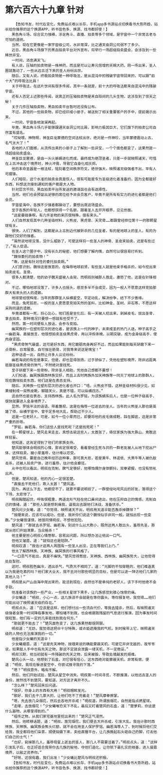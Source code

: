 # 第六百六十九章 针对
        【告知书友，时代在变化，免费站点难以长存，手机app多书源站点切换看书大势所趋，站长给你推荐的这个换源APP，听书音色多、换源、找书都好使！】
       黑色角斗场，综合实力强横，涉足角斗、直播、拍卖等多个领域，是宇宙中一个非常古老与可怕的道统。
       当然，现在它更像是一家宇宙级公司，水非常深，比之通天虫洞公司弱不了多少。
       近日，黑血角斗场旗下的黑血拍卖平台对外宣布，将举行一场超级拍卖盛会，会涉及到一些稀世异宝。
       一时间，消息满天飞。
       有人说，压轴的拍卖物是一株神药，而且是可以让寿元倍增的天赐大药，刚一传出来，圣人圈就轰动了，一些从远古活下来的圣人纷纷出世。
       随后，又有人说，终极拍卖物是一种呼吸法，是从混沌中的残破宇宙带回来的，可以跟“前十大”的呼吸法比肩！
       关于呼吸法，在这片世间有很多传闻，其中一条就是，前十大的呼吸法都来自混沌中的残破宇宙。
       还有人否定上述那些传闻，说真正的压轴拍卖物是来自阳间的几头生物，这涉及到了惊天之秘！
       关于几件压轴拍卖物，黑血拍卖平台暂时还没有公布。
       不过，其他的一些拍卖物，却已经印成小册子，被送到了相关重要客户的手中，提前揭示出来。
       一时间，宇宙各地波澜再起。
       毕竟，黑血角斗场几乎能够跟通天虫洞公司比肩，影响力极其巨大，它们旗下的拍卖公司自然富有盛名。
       “哎呦喂，神物啊，神圣巨龙蒙德的空间法杖出世，绝对是一件神珍，当年蒙德震动上古，名气太大了！”
       各地的人们震撼，从流传出来的小册子上了解到一些异宝，一个个面色都变了，这果然是一场超级拍卖盛会。
       神圣巨龙蒙德，是由一头火蜥蜴进化而成，最终成为绝顶圣者，只差一步就映照诸天，可惜在上古冲击这个境界时，神火冲霄，导致它自身化成灰烬。
       他的本命圣器是一根法杖，铭刻着空间秩序符文，绝世强大，映照诸天级强者不出，罕有人可撄锋。
       人们暗叹，这个水准的拍卖会真是惊人，很有可能是专为圣级进化者准备的，因为全都是好东西，料想这次接到通知的客户都是大人物。
       针对层次不同，黑血拍卖平台所发送的邀请函也会有选择性。
       当然，他们也会预留出足够的席位给予非会员客户，毕竟不是所有有实力的进化者都是他们会员。
       宇宙星海中，各族不少强者都躁动了，要想出席这场盛会。
       至于各族的年轻人，也都想获得一个名额，跟着圣人去开开眼界，见见世面。
       “这是要搞事啊，有几件圣物的来历很特殊，很有来头。”
       人们自然发现其中几种圣级材料，火熊皮、黑虎骨、天灵骨……都跟曾经排位第十一的那颗星球有关。
       很快，人们了解到，这都是从上古到近代被斩杀的几位圣者，有的是地球上的圣人，有的为跟他们交好的强者。
       “虽然说地球没落，没什么威胁了，可是这样将一些圣人的神骨、圣皮来拍卖，还是有些过了。”有人低语。
       在圣人这个圈子中，没有长久的秘密，他们想要了解内情，自然可以很容易打听到。
       “魏恒委托的拍卖物！”
       “嘶，这是有针对性的委托拍卖啊。”
       人们意识到，魏恒这是故意的，在侮辱地球前贤，有些圣人就是他亲手格杀的，如今挖出来拍卖皮毛、圣骨。
       很多人都清楚，他的幼子魏天盛被人击毙，而明叔则被那人救走，激怒了他，这是在针锋相对。
       不过，哪怕地球没落了，许多人也摇头，感觉多半不会成交，因为一般人不愿意这样竞拍那群大有来头的人的遗骸。
       地球曾经很辉煌，当年的那群圣人纵横星空，平定动乱，解决纷争，结下不少善缘。
       而且，兔死狐悲，一般的圣人更愿意竞拍天然的圣料，比如神金、圣树、异石等，不愿这样采购同道的遗骸。
       毕竟谁都有一死，将心比心，他们若是坐化后，有一天被人挖出来，剥掉皮毛，拔出圣骨，拿去拍卖，那种境况只要想一想就有些受不了。
       然而，第一时间便有人放话，会参与竞拍。
       幽冥族的一位塑形层次的进化者，是该族上一代的神子，未来成圣的热门人选，种子高手之一幽若海，直接放言，他很想拍卖圣级黑虎骨，用以淬炼体魄，以期突破，成为金身级高手，使肉身坚固。
       “黑虎骨煞气最盛，这可是好东西，用它磨砺肉身再好不过，而且如果能到每天研磨下来一点骨粉，日常服食，自可强壮筋骨，对我等来说这是瑰宝！”
       这种话语一出，自然让许多人议论纷纷。
       幽若海说的有些是事实，但是，却也显得张扬，过于骄纵了，凭他在塑形境界，除非远距离抵御圣级黑虎骨的煞气，不然绝对是找死。
       至于研磨下来一些骨粉，除非圣人相助，凭他自己想都不要想！
       人们知道，幽冥族跟西林族交好，而且上古时两族外加天神族等一同灭了地球上的那群人，现在魏恒拍卖东西，他们这是在表态支持。
       随后，天神族一位塑形层次的进化者也开口：“唔，火熊皮不错，这种圣级材料很少见，如果缝制成一双熊皮靴，脚踏天火，真是不错，可以纵横四方。”
       这自然也是在表态，支持西林族。此人名为罗铭，为该族嫡系后人，也是一位种子级高手，很快就要进入金身境界了。
       显然，罗铭平淡的话语，带着蔑视，这是在侮辱一位逝去的圣人。当年的火熊圣人那也是英雄了得，纵横宇宙中，曾平定多地大乱，帮助过不少人。
       这是一位老好人，可是，如今一位小辈而已，却要将他的皮毛做成鞋，踩在脚底，这是非常严重的折辱。
       “罗铭，幽若海，你们这些人是找死呢？还是找死呢！”
       在一颗星球上，楚风走来走去，真想击毙这些人，太嚣张了，倚仗家族为强大靠山，竟敢这样狂妄。
       他知道，这肯定得到了他们的家族支持。
       楚风能够体会明叔的心情，那肯定很难受，看着曾经生死与共的一群老友被人从地下挖出尸体，这样拍卖，被小辈羞辱，估计难以忍受。
       楚风觉得，要是自己晚年经历这种事，那可真大悲，若是黄牛、林诺依、大黑牛等人被仇敌击杀，还被人拍卖尸体，进行羞辱，估计他会癫狂。
       从中也可以看出，明叔在克制，脾气足够好，他哪怕偶尔身体颤抖，双拳紧握，也没有怒吼出声。
       但是，楚风知道，他的内心一定很苦楚。
       “直接去干死他们，欺人太甚！”楚风道。
       因为，再这么下去，他都受不了，就更不要说明叔了，一群曾经叱咤风云的好友，落得这个下场，太悲惨了。
       明叔胸膛起伏，呼吸很粗重，两道龙形气柱在他口鼻间进出，他在压抑自己的情感，克制自己的情绪，道：“那些人就是想刺痛我，逼我出去跟他们决战，准备伏杀。”
       楚风问少女曦，道：“你觉得，映照诸天不出，明叔用天道伞能否轰杀掉魏恒？”
       “按理来说，应该可以成功，但是，我听你们说这个魏恒似乎非同一般，就怕出现一些变数。”少女曦很谨慎，她很同情明叔，不想他犯险。
       楚风道：“那就去杀罗铭、幽若海，别说什么以大欺小，既然这两人敢出头，羞辱先圣，那就从他们开始清算，当众格杀！”
       他主要是担心明叔心情憋郁，容易出问题，所以想办法让他出一口气。
       但他又皱眉，道：“就怕这也是陷阱。”
       明叔叹道：“我估计这两人周围有一些圣人出没，正在等我们上门。”
       他太了解西林族、天神族、幽冥族的行事风格了。
       “一口恶气不能出，真是不痛快。”楚风觉得憋屈，天神族、西林族、幽冥族势大，让他觉得处处掣肘。
       这时，明叔脸色幽冷，透出杀气，气质大不相同了，道：“光脚的不怕穿鞋的，他们难道真以为我是吃素的吗？他们家大业大，我不去对付那些明显的目标，但是可以逐一拜访他们几家的其他人马！”
       明叔是从尸山血海中爬出来的，能活到现在，自然也不是单纯的老好人，该下手时他绝不会手软。
       他准备对该族的一些产业，一些相关星球下黑手，让几族感觉到锥心蚀骨的痛。
       少女曦道：“明叔，小心一点，这几族该不会就是在等你露头、等你报复吧，我觉得……他们可能出动了映照诸天级的存在。”
       明叔点头，道：“应该是这样，他们想付出一些流血代价，等我去猎杀，然后，有映照诸天级强者会第一时间降临事发地，哪怕堵不到我，也会根据我残留的气息进行推演，因为事发时间很短暂，他们有一定的几率能找到我在何方。”
       “那就更不能去了！”楚风面色变了，这几族果然都很阴狠。
       明叔道：“无妨，我觉得这把伞十分特殊，或许能遮掩我的气机，到时候带上它，映照诸天级的人物也无法推演我的一切。”
       他是指少女曦的天道伞！
       少女曦蹙眉，道：“这是先天神物，按理来说的确能蒙蔽天机，可是它并非无敌的，我爷爷说，如果敌人手中也有先天之物，那说不定就会泄露一缕天机，不一定稳妥。”
       明叔沉默，他当初就有一件残破的先天之物，后来被毁，导致处境越发的艰难。
       楚风心头一动，他想到了石盒，对它很有信心，这东西绝对能蒙蔽天机，非常有效，便道：“明叔，我现在躲进星空中，你尝试搜寻我的下落。”
       “嗯？”明叔意外，略有不解。
       然后，他们开始试验，楚风从星空中消失，明叔第一时间寻觅，不断推演，以他远古圣人的身份，居然找不到楚风，要知道，对方这才离开不久。
       “怎么样？”楚风回来后问道。
       “很好，你身上的东西有大用！”明叔眼眸发光。
       “那好，我们去干几票大的，让他们吃不了兜着走！”楚风摩拳擦掌。
       “嗯，先去放几朵烟花，然后去各地开杀戒！”明叔道，所谓放烟花，自然是指点燃星球。
       “走喽，去放烟花！”少女曦唯恐天下不乱，最后又盯着楚风的石盒，道：“楚萝莉，你这是什么器物，从哪里得到的。”
       “祖传之物，从我们家宅基地里挖出来的！”楚风正气凛然。
       然后，他转移话题，道：“明叔，放完烟花，我们便去大开杀戒，引发大乱。我估计那时西林族、天神族、幽冥族会焦头烂额，就不会在用圣人保护罗铭、幽若海等人了，到时候将他们交给我，我全都将他们枭首，顺便拍摄下来，卖给直播平台，让几族搬起石头砸自己的脚，打击他们自己的士气！”
       “也好，毙掉那几人，羞辱母星上逝去的圣人，那几人不需要活着了。”明叔点头，道：“这样引发乱子后，也正好适合我带你去几族的秘地，夺他们造化，让你筑下最扎实的根基，进入餐霞境界，以敌之资养你。”
       “好呀，这很有趣，我们出发！”少女曦比楚风与明叔还积极。
       【告知书友，时代在变化，免费站点难以长存，手机app多书源站点切换看书大势所趋，站长给你推荐的这个换源APP，听书音色多、换源、找书都好使！】